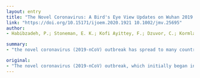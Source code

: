 ```yaml
---
layout: entry
title: "The Novel Coronavirus: A Bird's Eye View Updates on Wuhan 2019 novel coronavirus epidemic"
link: "https://doi.org/10.15171/ijoem.2020.1921 10.1002/jmv.25695"
author:
- Habibzadeh, P.; Stoneman, E. K.; Kofi Ayittey, F.; Dzuvor, C.; Kormla Ayittey, M.; Bennita Chiwero, N.; Habib, A.

summary:
- "the novel coronavirus (2019-nCoV) outbreak has spread to many countries around the globe. The death toll has exceeded that of the SARS-CoV outbreak back in 2002 and 2003 in China. All health organizations on high alert. Herein we present on an overview of the currently available information on the pathogenesis, epidemiology, clinical presentation, diagnosis, and treatment of this virus. We present on a list of the current available information."

original:
- "The novel coronavirus (2019-nCoV) outbreak, which initially began in China, has spread to many countries around the globe, with the number of confirmed cases increasing every day. With a death toll exceeding that of the SARS-CoV outbreak back in 2002 and 2003 in China, 2019-nCoV has led to a public health emergency of international concern, putting all health organizations on high alert. Herein, we present on an overview of the currently available information on the pathogenesis, epidemiology, clinical presentation, diagnosis, and treatment of this virus."
---
```


